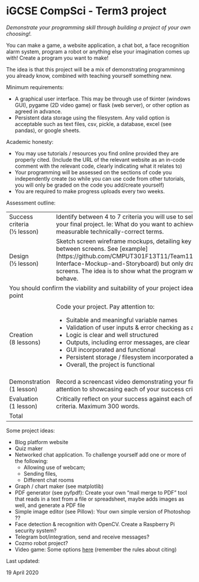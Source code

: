 # iGCSE CompSci - Term3 project

*Demonstrate your programming skill through building a project of your own choosing!.*

You can make a game, a website application, a chat bot, a face recognition alarm system, program a robot or anything else your imagination comes up with! Create a program you want to make!

The idea is that this project will be a mix of demonstrating programminng you already know, combined with teaching yourself something new.

Minimum requirements:

* A graphical user interface. This may be through use of tkinter (windows GUI), pygame (2D video game) or flask (web server), or other option as agreed in advance.
* Persistent data storage using the filesystem. Any valid option is acceptable such as text files, csv, pickle, a database, excel (see pandas), or google sheets.

Academic honesty:

* You may use tutorials / resources you find online provided they are properly cited. (Include the URL of the relevant website as an in-code comment with the relevant code, clearly indicating what it relates to)
* Your programming will be assessed on the sections of code you independently create (so while you can use code from other tutorials, you will only be graded on the code you add/create yourself)
* You are required to make progress uploads every two weeks.

Assessment outline:

<table>
<tr>
    <td>Success criteria<br>(½ lesson)</td>
    <td>Identify between 4 to 7 criteria you will use to self assess the success of your final project. Ie: What do you want to achieve? Use specific measurable technically-correct terms.</td>
    <td>/2</td>
</tr>
<tr>
    <td>Design<br>(½ lesson)</td>
    <td>Sketch screen wireframe mockups, detailing key functions and flow between screens. See [example](https://github.com/CMPUT301F13T11/Team11AdventureBook/wiki/User-Interface-Mockup-and-Storyboard) but only draw a maximum of 4 screens. The idea is to show what the program will look like and how it will behave.</td>
    <td>/3</td>
</tr>
<tr>
<td colspan="3">You should confirm the viability and suitability of your project idea before proceeding beyond this point</td>
</tr>
<tr>
    <td>Creation<br>(8 lessons)</td>
    <td>Code your project. Pay attention to:
<ul>
<li>Suitable and meaningful variable names</li>
<li>Validation of user inputs & error checking as appropriate</li>
<li>Logic is clear and well structured</li>
<li>Outputs, including error messages, are clear</li>
<li>GUI incorporated and functional</li>
<li>Persistent storage / filesystem incorporated and functional</li>
<li>Overall, the project is functional</li></ul>
    </td>
    <td><br>/2<br>/2<br>/2<br>/4<br>/2<br>/2<br>/2<br>/2<br>/2</td>
</tr>
<tr>
    <td>Demonstration<br>(1 lesson)</td>
    <td>Record a screencast video demonstrating your final project, with particular attention to showcasing each of your success criteria. Maximum 4 minutes.</td>
    <td>/4</td>
</tr>
<tr>
    <td>Evaluation<br>(1 lesson)</td>
    <td>Critically reflect on your success against each of your original success criteria. Maximum 300 words.</td>
    <td>/3</td>
</tr>
<tr>
    <td colspan="2">Total</td>
    <td>/30</td>
</tr>
</table>

Some project ideas:

* Blog platform website
* Quiz maker
* Networked chat application. To challenge yourself add one or more of the following: 
    * Allowing use of webcam;
    * Sending files, 
    * Different chat rooms
* Graph / chart maker (see matplotlib)
* PDF generator (see pyfpdf): Create your own “mail merge to PDF” tool that reads in a text from a file or spreadsheet, maybe adds images as well, and generate a PDF file
* Simple image editor (see Pillow): Your own simple version of Photoshop ??
* Face detection & recognition with OpenCV. Create a Raspberry Pi security system?
* Telegram bot/integration, send and receive messages?
* Cozmo robot project?
* Video game: Some options [here](http://inventwithpython.com/blog/2012/02/20/i-need-practice-programming-49-ideas-for-game-clones-to-code/) (remember the rules about citing)

Last updated:

19 April 2020

